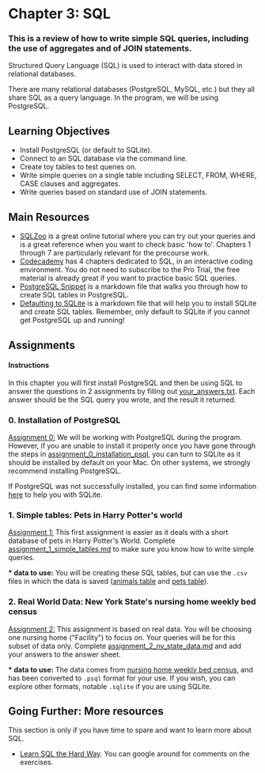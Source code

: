 # Chapter 3: SQL

### This is a review of how to write simple SQL queries, including the use of aggregates and of JOIN statements.
Structured Query Language (SQL) is used to interact with data stored in
relational databases.

There are many relational databases (PostgreSQL, MySQL, etc.) but they all share
SQL as a query language. In the program, we will be using PostgreSQL.

## Learning Objectives

- Install PostgreSQL (or default to SQLite).
- Connect to an SQL database via the command line.
- Create toy tables to test queries on.
- Write simple queries on a single table including SELECT, FROM, WHERE, CASE clauses and aggregates.
- Write queries based on standard use of JOIN statements.

## Main Resources

- [SQLZoo](http://sqlzoo.net/wiki/SQL_Tutorial) is a great online tutorial where you can try out your queries and is a great reference when you want to check basic 'how to'. Chapters 1 through 7 are particularly relevant for the precourse work.
- [Codecademy](https://www.codecademy.com/learn/learn-sql) has 4 chapters dedicated to SQL, in an interactive coding environment. You do not need to subscribe to the Pro Trial, the free material is already great if you want to practice basic SQL queries.
- [PostgreSQL Snippet](resources/create_sql_table.md) is a markdown file that walks you through how to create SQL tables in PostgreSQL.
- [Defaulting to SQLite](resources/defaulting_to_sqlite.md) is a markdown file that will help you to install SQLite and create SQL tables. Remember, only default to SQLite if you cannot get PostgreSQL up and running!

## Assignments

#### Instructions
In this chapter you will first install PostgreSQL and then be using SQL to answer the questions in 2 assignments by filling out [your_answers.txt](assignments/your_answers.txt).  Each answer should be the SQL query you wrote, and the result it returned.

### 0. Installation of PostgreSQL

[Assignment 0:](assignments/assignment_0_installation_psql.md) We will be working with PostgreSQL during the program. However, if you are unable to install it properly once you have gone through the steps in [assignment_0_installation_psql](assignments/assignment_0_installation_psql.md), you can turn to SQLite as it should be installed by default on your Mac. On other systems, we strongly recommend installing PostgreSQL.

If PostgreSQL was not successfully installed, you can find some information [here](resources/defaulting_to_sqlite.md) to help you with SQLite.

### 1. Simple tables: Pets in Harry Potter's world

[Assignment 1:](assignments/assignment_1_simple_tables.md) This first assignment is easier as it deals with a short database of pets in Harry Potter's World. Complete [assignment_1_simple_tables.md](assignments/assignment_1_simple_tables.md) to make sure you know how to write simple queries.

<b>* data to use:</b> You will be creating these SQL tables, but can use the `.csv` files in which the data is saved ([animals table](data/animals.csv) and [pets table](data/pets.csv)).

### 2. Real World Data: New York State's nursing home weekly bed census

[Assignment 2:](assignments/assignment_2_ny_state_data.md) This assignment is based on real data. You will be choosing one nursing home ("Facility") to focus on. Your queries will be for this subset of data only. Complete [assignment_2_ny_state_data.md](assignments/assignment_2_ny_state_data.md) and add your answers to the answer sheet.

<b>* data to use:</b>  The data comes from [nursing home weekly bed census](https://health.data.ny.gov/Health/Nursing-Home-Weekly-Bed-Census-Beginning-2009/uhyy-xp9s?), and has been converted to `.psql` format for your use. If you wish, you can explore other formats, notable `.sqlite` if you are using SQLite.

## Going Further: More resources

This section is only if you have time to spare and want to learn more about SQL.

- [Learn SQL the Hard Way](http://sql.learncodethehardway.org/book/). You can google around for comments on the exercises.
